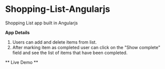 # Shopping-List-Angularjs

Shopping List app built in Angularjs

**App Details**

1. Users can add and delete items from list.
2. After marking item as completed user can click on the "Show complete" field and see the list of items that have been completed.

** Live Demo **